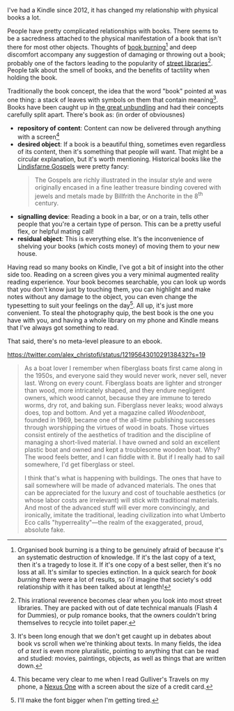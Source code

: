 I've had a Kindle since 2012, it has changed my relationship with physical books a lot.

People have pretty complicated relationships with books. There seems to be a sacredness attached to the physical manifestation of a book that isn't there for most other objects. Thoughts of [book burning](https://encyclopedia.ushmm.org/content/en/article/book-burning)[^burn] and deep discomfort accompany any suggestion of damaging or throwing out a book; probably one of the factors leading to the popularity of [street libraries](https://streetlibrary.org.au/)[^lib]. People talk about the smell of books, and the benefits of tactility when holding the book.

Traditionally the book concept, the idea that the word "book" pointed at was one thing: a stack of leaves with symbols on them that contain meaning[^stack]. Books have been caught up in [the great unbundling](https://stratechery.com/2017/the-great-unbundling/) and had their concepts carefully split apart. There's book as: (in order of obviousnes)

- **repository of content**: Content can now be delivered through anything with a screen[^gul]
- **desired object**: If a book is a beautiful thing, sometimes even regardless of its content, then it's something that people will want. That might be a circular explanation, but it's worth mentioning. Historical books like the [Lindisfarne Gospels](https://en.wikipedia.org/wiki/Lindisfarne_Gospels) were pretty fancy:
  > The Gospels are richly illustrated in the insular style and were originally encased in a fine leather treasure binding covered with jewels and metals made by Billfrith the Anchorite in the 8<sup>th</sup> century.
- **signalling device**: Reading a book in a bar, or on a train, tells other people that you're a certain type of person. This can be a pretty useful flex, or helpful mating call!
- **residual object**: This is everything else. It's the inconvenience of shelving your books (which costs money) of moving them to your new house.

Having read so many books on Kindle, I've got a bit of insight into the other side too. Reading on a screen gives you a very minimal augmented reality reading experience. Your book becomes searchable, you can look up words that you don't know just by touching them, you can highlight and make notes without any damage to the object, you can even change the typesetting to suit your feelings on the day[^font]. All up, it's just more convenient. To steal the photography quip, the best book is the one you have with you, and having a whole library on my phone and Kindle means that I've always got something to read.

That said, there's no meta-level pleasure to an ebook.

https://twitter.com/alex_christofi/status/1219564301029138432?s=19

> As a boat lover I remember when fiberglass boats first came along in the 1950s, and everyone said they would never work, never sell, never last. Wrong on every count. Fiberglass boats are lighter and stronger than wood, more intricately shaped, and they endure negligent owners, which wood cannot, because they are immune to teredo worms, dry rot, and baking sun. Fiberglass never leaks; wood always does, top and bottom. And yet a magazine called _Woodenboat_, founded in 1969, became one of the all-time publishing successes through worshipping the virtues of wood in boats. Those virtues consist entirely of the aesthetics of tradition and the discipline of managing a short-lived material. I have owned and sold an excellent plastic boat and owned and kept a troublesome wooden boat. Why? The wood feels better, and I can fiddle with it. But if I really had to sail somewhere, I'd get fiberglass or steel.
>
> I think that's what is happening with buildings. The ones that have to sail somewhere will be made of advanced materials. The ones that can be appreciated for the luxury and cost of touchable aesthetics (or whose labor costs are irrelevant) will stick with traditional materials. And most of the advanced stuff will ever more convincingly, and ironically, imitate the traditional, leading civilization into what Umberto Eco calls "hyperreality"&mdash;the realm of the exaggerated, proud, absolute fake.

[^burn]: Organised book burning is a thing to be genuinely afraid of because it's an systematic destruction of knowledge. If it's the last copy of a text, then it's a tragedy to lose it. If it's one copy of a best seller, then it's no loss at all. It's similar to species extinction. In a quick search for _book burning_ there were a lot of results, so I'd imagine that society's odd relationship with it has been talked about at length!
[^lib]: This irrational reverence becomes clear when you look into most street libraries. They are packed with out of date technical manuals (Flash 4 for Dummies), or pulp romance books, that the owners couldn't bring themselves to recycle into toilet paper.
[^stack]: It's been long enough that we don't get caught up in debates about book vs scroll when we're thinking about texts. In many fields, the idea of _a text_ is even more pluralistic, pointing to anything that can be read and studied: movies, paintings, objects, as well as things that are written down.
[^gul]: This became very clear to me when I read Gulliver's Travels on my phone, a [Nexus One](https://en.wikipedia.org/wiki/Nexus_One) with a screen about the size of a credit card.
[^font]: I'll make the font bigger when I'm getting tired.
